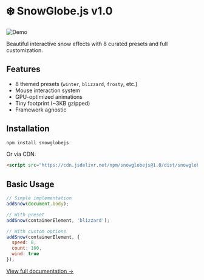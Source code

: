 # ❄️ SnowGlobe.js v1.0

![Demo](https://media.giphy.com/media/your-demo-gif.gif)

Beautiful interactive snow effects with 8 curated presets and full customization.

## Features

- 8 themed presets (`winter`, `blizzard`, `frosty`, etc.)
- Mouse interaction system
- GPU-optimized animations
- Tiny footprint (~3KB gzipped)
- Framework agnostic

## Installation

```bash
npm install snowglobejs
```

Or via CDN:
```html
<script src="https://cdn.jsdelivr.net/npm/snowglobejs@1.0/dist/snowglobe.min.js"></script>
```

## Basic Usage

```javascript
// Simple implementation
addSnow(document.body);

// With preset
addSnow(containerElement, 'blizzard');

// With custom options
addSnow(containerElement, {
  speed: 8,
  count: 100,
  wind: true
});
```

[View full documentation →](docs/API.md)